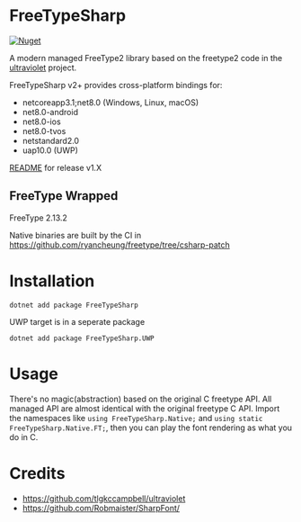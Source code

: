 # FreeTypeSharp
[![Nuget](https://img.shields.io/nuget/v/FreeTypeSharp)](https://www.nuget.org/packages/FreeTypeSharp/)

A modern managed FreeType2 library based on the freetype2 code in the [ultraviolet](https://github.com/tlgkccampbell/ultraviolet/tree/develop/Source/Ultraviolet.FreeType2) project.

FreeTypeSharp v2+ provides cross-platform bindings for:

- netcoreapp3.1;net8.0 (Windows, Linux, macOS)
- net8.0-android
- net8.0-ios
- net8.0-tvos
- netstandard2.0
- uap10.0 (UWP)

[README](https://github.com/ryancheung/FreeTypeSharp/tree/v1) for release v1.X

## FreeType Wrapped

FreeType 2.13.2

Native binaries are built by the CI in https://github.com/ryancheung/freetype/tree/csharp-patch

# Installation

`dotnet add package FreeTypeSharp`

UWP target is in a seperate package

`dotnet add package FreeTypeSharp.UWP`

# Usage

There's no magic(abstraction) based on the original C freetype API. All managed API are almost identical with the original freetype C API. Import the namespaces like `using FreeTypeSharp.Native;` and `using static FreeTypeSharp.Native.FT;`, then you can play the font rendering as what you do in C.

# Credits

- https://github.com/tlgkccampbell/ultraviolet
- https://github.com/Robmaister/SharpFont/
